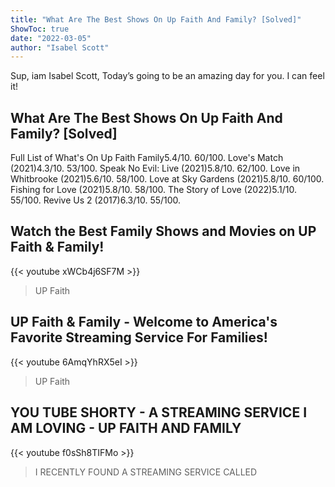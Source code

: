 ```yaml
---
title: "What Are The Best Shows On Up Faith And Family? [Solved]"
ShowToc: true 
date: "2022-03-05"
author: "Isabel Scott" 
---
```


Sup, iam Isabel Scott, Today’s going to be an amazing day for you. I can feel it!
## What Are The Best Shows On Up Faith And Family? [Solved]
Full List of What's On Up Faith Family5.4/10. 60/100. Love's Match (2021)4.3/10. 53/100. Speak No Evil: Live (2021)5.8/10. 62/100. Love in Whitbrooke (2021)5.6/10. 58/100. Love at Sky Gardens (2021)5.8/10. 60/100. Fishing for Love (2021)5.8/10. 58/100. The Story of Love (2022)5.1/10. 55/100. Revive Us 2 (2017)6.3/10. 55/100.

## Watch the Best Family Shows and Movies on UP Faith & Family!
{{< youtube xWCb4j6SF7M >}}
>UP Faith

## UP Faith & Family - Welcome to America's Favorite Streaming Service For Families!
{{< youtube 6AmqYhRX5eI >}}
>UP Faith

## YOU TUBE SHORTY - A STREAMING SERVICE I AM LOVING - UP FAITH AND FAMILY
{{< youtube f0sSh8TIFMo >}}
>I RECENTLY FOUND A STREAMING SERVICE CALLED 

